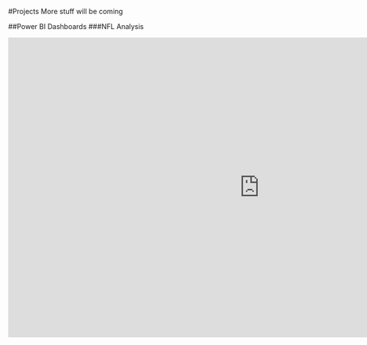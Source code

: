 #Projects
More stuff will be coming

##Power BI Dashboards
###NFL Analysis
<iframe title="nfl - Overview" width="1024" height="612" src="https://app.powerbi.com/view?r=eyJrIjoiYmMyYWY2ZjgtNGM1ZC00ZGVjLWFhODMtYTY5OTM0N2I1YmJmIiwidCI6IjhkZWQ3ODVjLTJiYTYtNGIxYS05NmUyLWY3NGFiZTk2MWFiZCIsImMiOjh9" frameborder="0" allowFullScreen="true"></iframe>
